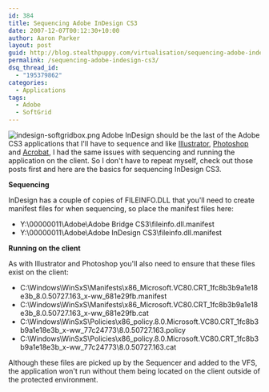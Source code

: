 ```yaml
---
id: 384
title: Sequencing Adobe InDesign CS3
date: 2007-12-07T00:12:30+10:00
author: Aaron Parker
layout: post
guid: http://blog.stealthpuppy.com/virtualisation/sequencing-adobe-indesign-cs3
permalink: /sequencing-adobe-indesign-cs3/
dsq_thread_id:
  - "195379862"
categories:
  - Applications
tags:
  - Adobe
  - SoftGrid
---
```

<img src="https://stealthpuppy.com/wp-content/uploads/2008/02/indesign-softgridbox.png" align="left" alt="indesign-softgridbox.png" />Adobe InDesign should be the last of the Adobe CS3 applications that I'll have to sequence and like [Illustrator](https://stealthpuppy.com/virtualisation/sequencing-adobe-illustrator-cs3), [Photoshop](https://stealthpuppy.com/virtualisation/sequencing-adobe-photoshop-cs3) and [Acrobat](https://stealthpuppy.com/virtualisation/softgrid-sequencing-adobe-acrobat-8-%e2%80%93-the-story-so-far), I had the same issues with sequencing and running the application on the client. So I don't have to repeat myself, check out those posts first and here are the basics for sequencing InDesign CS3.

**Sequencing**

InDesign has a couple of copies of FILEINFO.DLL that you'll need to create manifest files for when sequencing, so place the manifest files here:

  * Y:\00000011\Adobe\Adobe Bridge CS3\fileinfo.dll.manifest
  * Y:\00000011\Adobe\Adobe InDesign CS3\fileinfo.dll.manifest

**Running on the client**

As with Illustrator and Photoshop you'll also need to ensure that these files exist on the client:

  * C:\Windows\WinSxS\Manifests\x86\_Microsoft.VC80.CRT\_1fc8b3b9a1e18e3b\_8.0.50727.163\_x-ww_681e29fb.manifest
  * C:\Windows\WinSxS\Manifests\x86\_Microsoft.VC80.CRT\_1fc8b3b9a1e18e3b\_8.0.50727.163\_x-ww_681e29fb.cat
  * C:\Windows\WinSxS\Policies\x86\_policy.8.0.Microsoft.VC80.CRT\_1fc8b3b9a1e18e3b\_x-ww\_77c24773\8.0.50727.163.policy
  * C:\Windows\WinSxS\Policies\x86\_policy.8.0.Microsoft.VC80.CRT\_1fc8b3b9a1e18e3b\_x-ww\_77c24773\8.0.50727.163.cat

Although these files are picked up by the Sequencer and added to the VFS, the application won't run without them being located on the client outside of the protected environment.